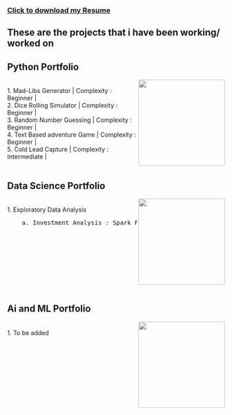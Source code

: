 ### <a id="raw-url" href="https://7512908d-453b-46b4-8fa8-0d0ce5843018.usrfiles.com/ugd/751290_cb6a88ea32b84ed39b24e43a19497f44.pdf" download = "https://7512908d-453b-46b4-8fa8-0d0ce5843018.usrfiles.com/ugd/751290_cb6a88ea32b84ed39b24e43a19497f44.pdf">Click to download my Resume</a>

## These are the projects that i have been working/ worked on
<!--<details> -->
<!--<summary> </summary> -->
## Python Portfolio

<img align = "right" width = "200" src = "https://img.icons8.com/clouds/512/python.png">
<br clear= "left"/>
1. Mad-Libs Generator | Complexity : Beginner | <br>
2. Dice Rolling Simulator | Complexity : Beginner | <br>
3. Random Number Guessing | Complexity : Beginner | <br>
4. Text Based adventure Game | Complexity : Beginner | <br> 
5. Cold Lead Capture | Complexity : Intermediate | <br>
<br>
</details>

## Data Science Portfolio

<img align = "right" width = "200" src = "https://i.imgur.com/p7um1ZK.png">
<br clear= "left"/>
1. Exploratory Data Analysis<br>
<pre>
    a. Investment Analysis : Spark Funds LLP
</pre>
<br>
<br>
<br>
<br>
<br>
<br>
<br>
<br>
</details>

## Ai and ML Portfolio

<img align = "right" width = "200" src = "https://i.imgur.com/hEAIS0j.png">
<br clear= "left"/>
1. To be added
<br>
</details>
